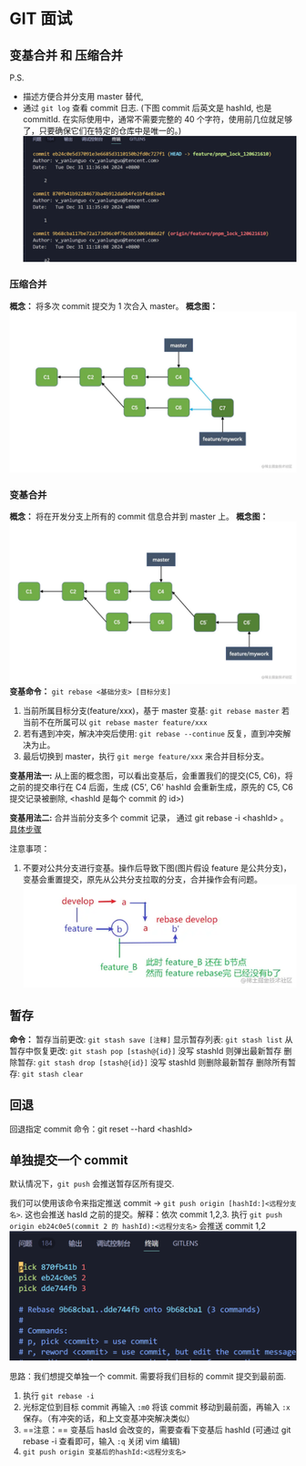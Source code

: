 # GIT 面试

## 变基合并 和 压缩合并

P.S.

- 描述方便合并分支用 master 替代,
- 通过 `git log` 查看 commit 日志.
  (下图 commit 后英文是 hashId, 也是 commitId. 在实际使用中，通常不需要完整的 40 个字符，使用前几位就足够了，只要确保它们在特定的仓库中是唯一的。)
  ![git日志图](./imgs/git日志图.png)

### 压缩合并

**概念：** 将多次 commit 提交为 1 次合入 master。
**概念图：**
![压缩合并](./imgs/压缩合并.png '压缩合并概念图')

### 变基合并

**概念：** 将在开发分支上所有的 commit 信息合并到 master 上。
**概念图：**
![变基合并](./imgs/变基合并.png '变基合并概念图')
**变基命令：** `git rebase <基础分支> [目标分支]`

1. 当前所属目标分支(feature/xxx)，基于 master 变基: `git rebase master` 若当前不在所属可以 `git rebase master feature/xxx`
2. 若有遇到冲突，解决冲突后使用: `git rebase --continue` 反复，直到冲突解决为止。
3. 最后切换到 master，执行 `git merge feature/xxx` 来合并目标分支。

**变基用法一:** 从上面的概念图，可以看出变基后，会重置我们的提交(C5, C6)，将之前的提交串行在 C4 后面，生成 (C5', C6' hashId 会重新生成，原先的 C5, C6 提交记录被删除, <hashId 是每个 commit 的 id>)

**变基用法二:** 合并当前分支多个 commit 记录， 通过 git rebase -i \<hashId> 。
[具体步骤](https://juejin.cn/post/7035512330662182920#heading-0)

注意事项：

1. 不要对公共分支进行变基。操作后导致下图(图片假设 feature 是公共分支)，变基会重置提交，原先从公共分支拉取的分支，合并操作会有问题。
   ![公共分支变基问题](./imgs/公共分支变基问题.png)

## 暂存

**命令：**
暂存当前更改: `git stash save [注释]`
显示暂存列表: `git stash list`
从暂存中恢复更改: `git stash pop [stash@{id}]` 没写 stashId 则弹出最新暂存
删除暂存: `git stash drop [stash@{id}]` 没写 stashId 则删除最新暂存
删除所有暂存: `git stash clear`

## 回退

回退指定 commit 命令：git reset --hard \<hashId>

## 单独提交一个 commit

默认情况下，`git push` 会推送暂存区所有提交.

我们可以使用该命令来指定推送 commit -> `git push origin [hashId:]<远程分支名>`.
这也会推送 hasId 之前的提交。解释：依次 commit 1,2,3. 执行 `git push origin eb24c0e5(commit 2 的 hashId):<远程分支名>` 会推送 commit 1,2
![commit 顺序图](./imgs/commit顺序图.png)

思路：我们想提交单独一个 commit. 需要将我们目标的 commit 提交到最前面.

1. 执行 `git rebase -i`
2. 光标定位到目标 commit 再输入 `:m0` 将该 commit 移动到最前面，再输入 `:x` 保存。（有冲突的话，和上文变基冲突解决类似）
3. ==注意：== 变基后 hasId 会改变的，需要查看下变基后 hashId (可通过 git rebase -i 查看即可，输入 `:q` 关闭 vim 编辑)
4. `git push origin 变基后的hashId:<远程分支名>`
